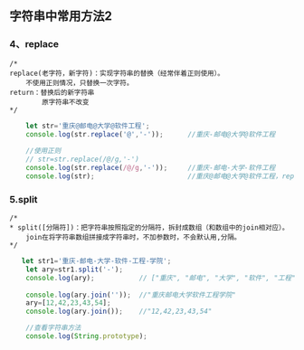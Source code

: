 ## 字符串中常用方法2

### 4、replace
> 
    /* 
    replace(老字符，新字符)：实现字符串的替换（经常伴着正则使用）。
        不使用正则情况，只替换一次字符。
    return：替换后的新字符串
            原字符串不改变
    */
```javascript
    let str='重庆@邮电@大学@软件工程';
    console.log(str.replace('@','-'));      //重庆-邮电@大学@软件工程
    
    //使用正则
    // str=str.replace(/@/g,'-')
    console.log(str.replace(/@/g,'-'));     //重庆-邮电-大学-软件工程
    console.log(str);                       //重庆@邮电@大学@软件工程，replace不改变原字符串
```

### 5.split
>
    /* 
    * split([分隔符])：把字符串按照指定的分隔符，拆封成数组（和数组中的join相对应）。
        join在将字符串数组拼接成字符串时，不加参数时，不会默认用,分隔。
    */
```javascript   
   let str1='重庆-邮电-大学-软件-工程-学院';
    let ary=str1.split('-');
    console.log(ary);           // ["重庆", "邮电", "大学", "软件", "工程", "学院"],字符串数组
    
    console.log(ary.join(''));  //"重庆邮电大学软件工程学院"
    ary=[12,42,23,43,54];
    console.log(ary.join());    //"12,42,23,43,54"

    //查看字符串方法
    console.log(String.prototype);
```
